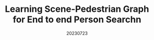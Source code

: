 ---
title: "Learning Scene-Pedestrian Graph for End to end Person Searchn"
date: 20230723
category: "vision"
author_list: "Zifan Song; Cairong Zhao; Guosheng Hu; Duoqian Miao"
pub_in: "IEEE TII"
pdf_url: "https://ieeexplore.ieee.org/document/10214025"
img_path1: "SPGE.png"
---